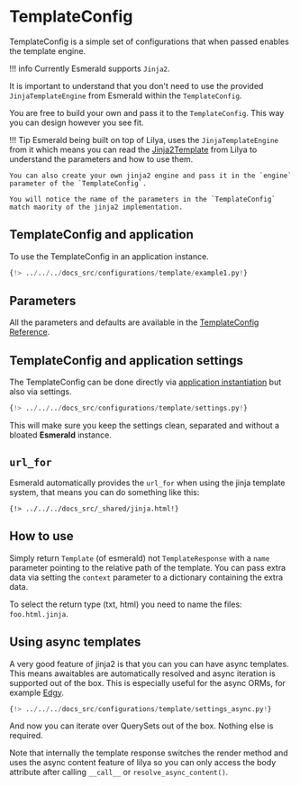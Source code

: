 # TemplateConfig

TemplateConfig is a simple set of configurations that when passed enables the template engine.

!!! info
    Currently Esmerald supports `Jinja2`.

It is important to understand that you don't need to use the provided `JinjaTemplateEngine`
from Esmerald within the `TemplateConfig`.

You are free to build your own and pass it to the `TemplateConfig`. This way you can design however you see fit.

!!! Tip
    Esmerald being built on top of Lilya, uses the `JinjaTemplateEngine` from it which means you can read
    the [Jinja2Template](https://www.lilya.dev/templates/#jinja2template) from Lilya to understand
    the parameters and how to use them.

    You can also create your own jinja2 engine and pass it in the `engine` parameter of the `TemplateConfig`.

    You will notice the name of the parameters in the `TemplateConfig` match maority of the jinja2 implementation.

## TemplateConfig and application

To use the TemplateConfig in an application instance.

```python hl_lines="4-5 9"
{!> ../../../docs_src/configurations/template/example1.py!}
```

## Parameters

All the parameters and defaults are available in the [TemplateConfig Reference](../references/configurations/template.md).

## TemplateConfig and application settings

The TemplateConfig can be done directly via [application instantiation](#templateconfig-and-application)
but also via settings.

```python
{!> ../../../docs_src/configurations/template/settings.py!}
```

This will make sure you keep the settings clean, separated and without a bloated **Esmerald** instance.

## `url_for`

Esmerald automatically provides the `url_for` when using the jinja template system, that means
you can do something like this:

```jinja
{!> ../../../docs_src/_shared/jinja.html!}
```

## How to use

Simply return `Template` (of esmerald) not `TemplateResponse` with a `name` parameter pointing to the relative path of the template.
You can pass extra data via setting the `context` parameter to a dictionary containing the extra data.

To select the return type (txt, html) you need to name the files: `foo.html.jinja`.

## Using async templates

A very good feature of jinja2 is that you can you can have async templates. This means awaitables are automatically resolved
and async iteration is supported out of the box.
This is especially useful for the async ORMs, for example [Edgy](https://edgy.dymmond.com).

```python
{!> ../../../docs_src/configurations/template/settings_async.py!}
```

And now you can iterate over QuerySets out of the box. Nothing else is required.

Note that internally the template response switches the render method and uses the async content feature of lilya
so you can only access the body attribute after calling `__call__` or `resolve_async_content()`.
